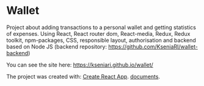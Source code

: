 # Wallet

Project about adding transactions to a personal wallet and getting statistics of
expenses. Using React, React router dom, React-media, Redux, Redux toolkit,
npm-packages, CSS, responsible layout, authorisation and backend based on Node
JS (backend repository: https://github.com/KseniaRI/wallet-backend)

You can see the site here: https://kseniari.github.io/wallet/

The project was created with:
[Create React App](https://github.com/facebook/create-react-app).
[documents](https://facebook.github.io/create-react-app/docs/getting-started).
